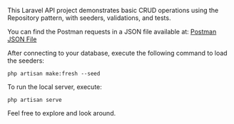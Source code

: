 This Laravel API project demonstrates basic CRUD operations using the Repository pattern, with seeders, validations, and tests.

You can find the Postman requests in a JSON file available at:
[Postman JSON File](https://drive.google.com/file/d/1BsvvEc0Ae2yO6DQQJ8KVrfonL8jp1mBD/view?usp=sharing)

After connecting to your database, execute the following command to load the seeders:
```
php artisan make:fresh --seed
```

To run the local server, execute:
```
php artisan serve
```

Feel free to explore and look around.
